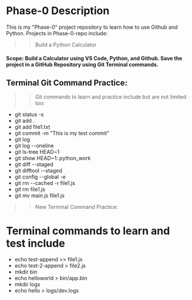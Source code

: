 # Phase-0 Description
This is my "Phase-0" project repository to learn how to use Github and Python. 
Projects in Phase-0-repo include:

>> Build a Python Calculator
#### Scope: Build a Calculator using VS Code, Python, and Github. Save the project in a GitHub Repository using Git Terminal commands. ####

## Terminal Git Command Practice:
>> Git commands to learn and practice include but are not limited too:
  * git status -s
  * git add . 
  * git add file1.txt
  * git commit -m "This is  my test commit"
  * git log
  * git log --oneline
  * git ls-tree HEAD~1
  * git show HEAD~1:.python_work
  * git diff --staged
  * git difftool --staged
  * git config --global -e
  * git rm --cached -r file1.js
  * git rm file1.js
  * git mv main.js file1.js


>> New Terminal Command Practice:
# Terminal commands to learn and test include
  * echo test-append >> file1.js
  * echo test-2-append > file2.js
  * mkdir bin
  * echo helloworld > bin/app.bin
  * mkdir logs
  * echo hello > logs/dev.logs


